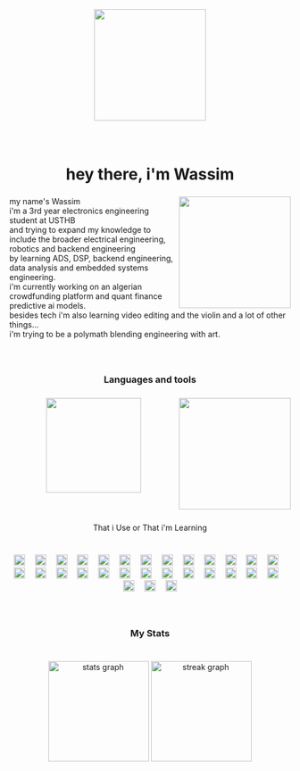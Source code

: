 <div align="center">
  <img height="200" src="https://img1.picmix.com/output/stamp/normal/2/2/5/6/2526522_fc972.gif"  />
</div>

###

<br clear="both">

<h1 align="center">hey there, i'm Wassim</h1>

###

<img align="right" height="200" src="https://media1.tenor.com/m/-UjjaU6GTaQAAAAd/walking-by-adam-smasher.gif"  />

###

<p align="left">my name's Wassim<br>i'm a 3rd year electronics engineering student at USTHB<br>and trying to expand my knowledge to include the broader electrical engineering, robotics and backend engineering<br>by learning ADS, DSP, backend engineering, data analysis and embedded systems engineering. <br>i'm currently working on an algerian crowdfunding platform and quant finance predictive ai models.<br>besides tech i'm also learning video editing and the violin and a lot of other things...<br>i'm trying to be a polymath blending engineering with art.</p>

###

<br clear="both">

<h3 align="center">Languages and tools</h3>

###



###

<img align="right" height="200" src="https://img1.picmix.com/output/pic/normal/5/7/4/2/11892475_50987.gif"  />

###

<div align="center">
  <img height="170" src="https://c.tenor.com/ks-oRYhUAcMAAAAd/tenor.gif"  />
</div>

###

<br clear="both">

<p align="center">That i Use or That i'm Learning</p>

###

<br clear="both">

<div align="center">
  <img src="https://cdn.simpleicons.org/anaconda/44A833" height="20" alt="anaconda logo"  />
  <img width="10" />
  <img src="https://cdn.jsdelivr.net/gh/devicons/devicon/icons/arduino/arduino-original.svg" height="20" alt="arduino logo"  />
  <img width="10" />
  <img src="https://cdn.jsdelivr.net/gh/devicons/devicon/icons/c/c-original.svg" height="20" alt="c logo"  />
  <img width="10" />
  <img src="https://cdn.simpleicons.org/c++/00599C" height="20" alt="cplusplus logo"  />
  <img width="10" />
  <img src="https://cdn.simpleicons.org/css3/1572B6" height="20" alt="css3 logo"  />
  <img width="10" />
  <img src="https://cdn.simpleicons.org/html5/E34F26" height="20" alt="html5 logo"  />
  <img width="10" />
  <img src="https://cdn.simpleicons.org/javascript/F7DF1E" height="20" alt="javascript logo"  />
  <img width="10" />
  <img src="https://cdn.simpleicons.org/django/092E20" height="20" alt="django logo"  />
  <img width="10" />
  <img src="https://cdn.simpleicons.org/mongodb/47A248" height="20" alt="mongodb logo"  />
  <img width="10" />
  <img src="https://cdn.simpleicons.org/nodedotjs/339933" height="20" alt="nodejs logo"  />
  <img width="10" />
  <img src="https://cdn.simpleicons.org/git/F05032" height="20" alt="git logo"  />
  <img width="10" />
  <img src="https://cdn.simpleicons.org/github/181717" height="20" alt="github logo"  />
  <img width="10" />
  <img src="https://cdn.simpleicons.org/googlecloud/4285F4" height="20" alt="googlecloud logo"  />
  <img width="10" />
  <img src="https://cdn.jsdelivr.net/gh/devicons/devicon/icons/kaggle/kaggle-original.svg" height="20" alt="kaggle logo"  />
  <img width="10" />
  <img src="https://cdn.simpleicons.org/linux/FCC624" height="20" alt="linux logo"  />
  <img width="10" />
  <img src="https://cdn.jsdelivr.net/gh/devicons/devicon/icons/matlab/matlab-original.svg" height="20" alt="matlab logo"  />
  <img width="10" />
  <img src="https://cdn.simpleicons.org/python/3776AB" height="20" alt="python logo"  />
  <img width="10" />
  <img src="https://cdn.simpleicons.org/numpy/013243" height="20" alt="numpy logo"  />
  <img width="10" />
  <img src="https://cdn.simpleicons.org/opencv/5C3EE8" height="20" alt="opencv logo"  />
  <img width="10" />
  <img src="https://cdn.simpleicons.org/pandas/150458" height="20" alt="pandas logo"  />
  <img width="10" />
  <img src="https://cdn.simpleicons.org/raspberrypi/A22846" height="20" alt="raspberrypi logo"  />
  <img width="10" />
  <img src="https://cdn.jsdelivr.net/gh/devicons/devicon/icons/tensorflow/tensorflow-original.svg" height="20" alt="tensorflow logo"  />
  <img width="10" />
  <img src="https://cdn.simpleicons.org/typescript/3178C6" height="20" alt="typescript logo"  />
  <img width="10" />
  <img src="https://cdn.jsdelivr.net/gh/devicons/devicon/icons/vscode/vscode-original.svg" height="20" alt="vscode logo"  />
  <img width="10" />
  <img src="https://cdn.simpleicons.org/ros/22314E" height="20" alt="ros logo"  />
  <img width="10" />
  <img src="https://cdn.simpleicons.org/jupyter/F37626" height="20" alt="jupyter logo"  />
  <img width="10" />
  <img src="https://cdn.simpleicons.org/mysql/4479A1" height="20" alt="mysql logo"  />
  <img width="10" />
  <img src="https://cdn.jsdelivr.net/gh/devicons/devicon/icons/amazonwebservices/amazonwebservices-line-wordmark.svg" height="20" alt="amazonwebservices logo"  />
  <img width="10" />
  <img src="https://cdn.simpleicons.org/nextdotjs/000000" height="20" alt="nextjs logo"  />
</div>

###

<br clear="both">

<h3 align="center">My Stats</h3>

###

<br clear="both">

<div align="center">
  <img src="https://github-readme-stats.vercel.app/api?username=WRH-05&hide_title=false&hide_rank=false&show_icons=true&include_all_commits=false&count_private=true&disable_animations=false&theme=github_dark&locale=en&hide_border=true&order=1&custom_title=my%20meaningless%20numbers" height="180" alt="stats graph"  />
  <img src="https://streak-stats.demolab.com?user=WRH-05&locale=en&mode=weekly&theme=github_dark&hide_border=true&border_radius=5&order=3" height="180" alt="streak graph"  />
</div>

###
